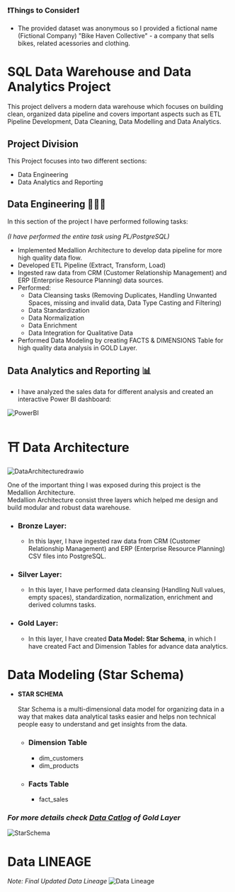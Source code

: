 
### ❗Things to Consider❗
- The provided dataset was anonymous so I provided a fictional name (Fictional Company) "Bike Haven Collective" - a company that sells bikes, related acessories and clothing.
#  SQL Data Warehouse and Data Analytics Project
This project delivers a modern data warehouse which focuses on building clean, organized data pipeline and covers important aspects such as ETL Pipeline Development, Data Cleaning, Data Modelling and Data Analytics.

## Project Division 
This Project focuses into two different sections:
- Data Engineering
- Data Analytics and Reporting

## Data Engineering 👷🏻‍♂️
In this section of the project I have performed following tasks:<br>
<br>
_(I have performed the entire task using PL/PostgreSQL)_
- Implemented Medallion Architecture to develop data pipeline for more high quality data flow.
- Developed ETL Pipeline (Extract, Transform, Load)
- Ingested raw data from CRM (Customer Relationship Management) and ERP (Enterprise Resource Planning) data sources.
- Performed:
    - Data Cleansing tasks (Removing Duplicates, Handling Unwanted Spaces, missing and invalid data, Data Type Casting and Filtering)
    - Data Standardization
    - Data Normalization
    - Data Enrichment
    - Data Integration for Qualitative Data
- Performed Data Modeling by creating FACTS & DIMENSIONS Table for high quality data analysis in GOLD Layer.

## Data Analytics and Reporting 📊

- I have analyzed the sales data for different analysis and created an interactive Power BI dashboard:
 
![PowerBI](https://github.com/user-attachments/assets/a0f7c76d-8011-431c-81d0-37d1dffd23cb)


# ⛩️ Data Architecture
![DataArchitecturedrawio](https://github.com/user-attachments/assets/8f124cd0-6690-4455-80d9-8d99634a1dc1)

One of the important thing I was exposed during this project is the Medallion Architecture.<br>
Medallion Architecture consist three layers which helped me design and build modular and robust data warehouse.
- ### **Bronze Layer:**
     - In this layer, I have ingested raw data from CRM (Customer Relationship Management) and ERP (Enterprise Resource Planning) CSV files into PostgreSQL.
- ### **Silver Layer:**
     - In this layer, I have performed data cleansing (Handling Null values, empty spaces), standardization, normalization, enrichment and derived columns tasks.
- ### **Gold Layer:**
     - In this layer, I have created **Data Model: Star Schema**, in which I have created Fact and Dimension Tables for advance data analytics.

# Data Modeling (Star Schema)
- **STAR SCHEMA** <br> <br>
Star Schema is a multi-dimensional data model for organizing data in a way that makes data analytical tasks easier and helps non technical people easy to understand and get insights from the data.

    - ### Dimension Table
       - dim_customers
       - dim_products
    - ### Facts Table
       - fact_sales
 
 ### _For more details check [Data Catlog](https://github.com/KamanHang/sqldatawarehousedataengineeringproject/blob/main/ProjectScripts/data_catlog.md) of Gold Layer_ 
![StarSchema](https://github.com/user-attachments/assets/21e97013-0699-4f1e-b51f-b7cecdf9ad5e)

# Data LINEAGE
<i>*Note: Final Updated Data Lineage*</i>
![Data Lineage](https://github.com/user-attachments/assets/96f4e8d6-993f-4913-834d-b4887e0883cf)

